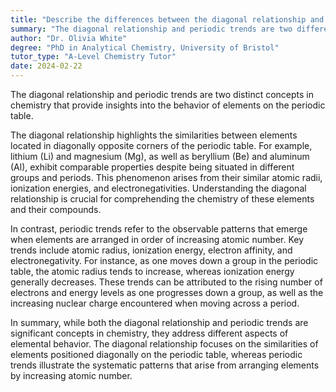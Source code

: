 ```yaml
---
title: "Describe the differences between the diagonal relationship and periodic trends"
summary: "The diagonal relationship and periodic trends are two different concepts in chemistry."
author: "Dr. Olivia White"
degree: "PhD in Analytical Chemistry, University of Bristol"
tutor_type: "A-Level Chemistry Tutor"
date: 2024-02-22
---
```


The diagonal relationship and periodic trends are two distinct concepts in chemistry that provide insights into the behavior of elements on the periodic table.

The diagonal relationship highlights the similarities between elements located in diagonally opposite corners of the periodic table. For example, lithium ($\text{Li}$) and magnesium ($\text{Mg}$), as well as beryllium ($\text{Be}$) and aluminum ($\text{Al}$), exhibit comparable properties despite being situated in different groups and periods. This phenomenon arises from their similar atomic radii, ionization energies, and electronegativities. Understanding the diagonal relationship is crucial for comprehending the chemistry of these elements and their compounds.

In contrast, periodic trends refer to the observable patterns that emerge when elements are arranged in order of increasing atomic number. Key trends include atomic radius, ionization energy, electron affinity, and electronegativity. For instance, as one moves down a group in the periodic table, the atomic radius tends to increase, whereas ionization energy generally decreases. These trends can be attributed to the rising number of electrons and energy levels as one progresses down a group, as well as the increasing nuclear charge encountered when moving across a period.

In summary, while both the diagonal relationship and periodic trends are significant concepts in chemistry, they address different aspects of elemental behavior. The diagonal relationship focuses on the similarities of elements positioned diagonally on the periodic table, whereas periodic trends illustrate the systematic patterns that arise from arranging elements by increasing atomic number.
    